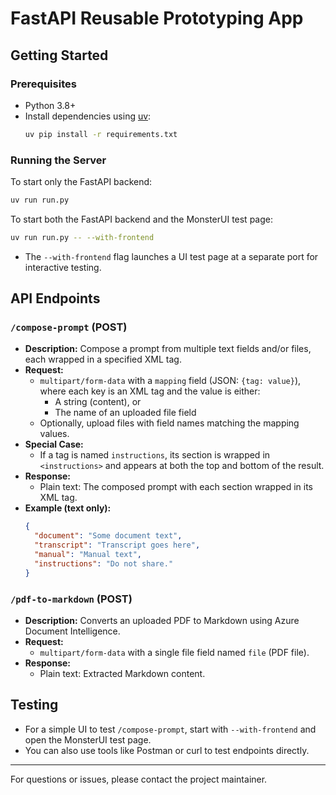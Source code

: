 # FastAPI Reusable Prototyping App

## Getting Started

### Prerequisites
- Python 3.8+
- Install dependencies using [uv](https://github.com/astral-sh/uv):
  ```sh
  uv pip install -r requirements.txt
  ```

### Running the Server

To start only the FastAPI backend:
```sh
uv run run.py
```

To start both the FastAPI backend and the MonsterUI test page:
```sh
uv run run.py -- --with-frontend
```
- The `--with-frontend` flag launches a UI test page at a separate port for interactive testing.

## API Endpoints

### `/compose-prompt` (POST)
- **Description:** Compose a prompt from multiple text fields and/or files, each wrapped in a specified XML tag.
- **Request:**
  - `multipart/form-data` with a `mapping` field (JSON: `{tag: value}`), where each key is an XML tag and the value is either:
    - A string (content), or
    - The name of an uploaded file field
  - Optionally, upload files with field names matching the mapping values.
- **Special Case:**
  - If a tag is named `instructions`, its section is wrapped in `<instructions>` and appears at both the top and bottom of the result.
- **Response:**
  - Plain text: The composed prompt with each section wrapped in its XML tag.
- **Example (text only):**
  ```json
  {
    "document": "Some document text",
    "transcript": "Transcript goes here",
    "manual": "Manual text",
    "instructions": "Do not share."
  }
  ```

### `/pdf-to-markdown` (POST)
- **Description:** Converts an uploaded PDF to Markdown using Azure Document Intelligence.
- **Request:**
  - `multipart/form-data` with a single file field named `file` (PDF file).
- **Response:**
  - Plain text: Extracted Markdown content.

## Testing
- For a simple UI to test `/compose-prompt`, start with `--with-frontend` and open the MonsterUI test page.
- You can also use tools like Postman or curl to test endpoints directly.

---
For questions or issues, please contact the project maintainer.

